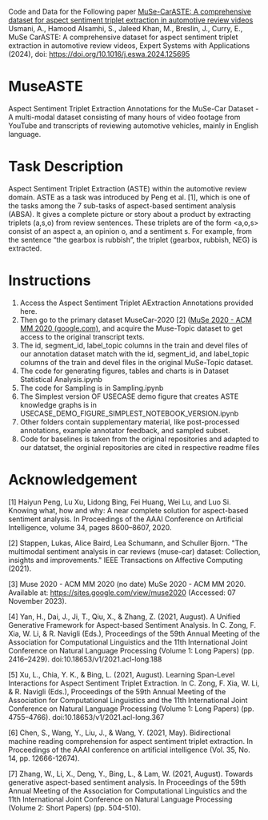 Code and Data for the Following paper [MuSe-CarASTE: A comprehensive dataset for aspect sentiment triplet extraction in automotive review videos](https://doi.org/10.1016/j.eswa.2024.125695) 
Usmani, A., Hamood Alsamhi, S., Jaleed Khan, M., Breslin, J., Curry, E., MuSe
CarASTE: A comprehensive dataset for aspect sentiment triplet extraction in automotive review videos, Expert Systems with Applications (2024), doi: https://doi.org/10.1016/j.eswa.2024.125695

# MuseASTE
Aspect Sentiment Triplet Extraction Annotations for the MuSe-Car Dataset - A multi-modal dataset consisting of many hours of video footage from YouTube and transcripts of reviewing automotive vehicles, mainly in English language. 
# Task Description
Aspect Sentiment Triplet Extraction (ASTE) within the automotive review domain. ASTE as a task was introduced by Peng et al. [1], which is one of the tasks among the 7 sub-tasks of aspect-based sentiment analysis (ABSA). It gives a complete picture or story about a product by extracting triplets (a,s,o) from review sentences. These triplets are of the form <a,o,s> consist of an aspect a, an opinion o, and a sentiment s.   For example, from the sentence “the gearbox is rubbish”, the triplet (gearbox, rubbish, NEG) is extracted. 
# Instructions
1.	Access the Aspect Sentiment Triplet AExtraction Annotations provided here.
2.	Then go to the primary dataset MuseCar-2020 [2] ([MuSe 2020 - ACM MM 2020 (google.com)](https://sites.google.com/view/muse2020), and acquire the Muse-Topic dataset to get access to the original transcript texts.
3.	The id, segment_id, label_topic columns in the train and devel files of our annotation dataset match with the id, segment_id, and label_topic columns of  the train and devel files in the original MuSe-Topic dataset.
4.	The code for generating figures, tables and charts is in Dataset Statistical Analysis.ipynb
5.	The code for Sampling is in Sampling.ipynb
6.	The Simplest version OF USECASE demo figure that creates ASTE knowledge graphs is in USECASE_DEMO_FIGURE_SIMPLEST_NOTEBOOK_VERSION.ipynb
7.	Other folders contain supplementary material, like post-processed annotations, example annotator feedback, and sampled subset.
8.	Code for baselines is taken from the original repositories and adapted to our datatset, the orginial repositories are cited in respective readme files
#  Acknowledgement
[1] Haiyun Peng, Lu Xu, Lidong Bing, Fei Huang, Wei Lu, and Luo Si. Knowing what, how and why: A near complete solution for aspect-based sentiment analysis. In Proceedings of the AAAI Conference on Artificial Intelligence, volume 34, pages 8600–8607, 2020.

[2] Stappen, Lukas, Alice Baird, Lea Schumann, and Schuller Bjorn. "The multimodal sentiment analysis in car reviews (muse-car) dataset: Collection, insights and improvements." IEEE Transactions on Affective Computing (2021).

[3] Muse 2020 - ACM MM 2020 (no date) MuSe 2020 - ACM MM 2020. Available at: https://sites.google.com/view/muse2020 (Accessed: 07 November 2023).

[4] Yan, H., Dai, J., Ji, T., Qiu, X., & Zhang, Z. (2021, August). A Unified Generative Framework for Aspect-based Sentiment Analysis. In C. Zong, F. Xia, W. Li, & R. Navigli (Eds.), Proceedings of the 59th Annual Meeting of the Association for Computational Linguistics and the 11th International Joint Conference on Natural Language Processing (Volume 1: Long Papers) (pp. 2416–2429). doi:10.18653/v1/2021.acl-long.188

[5] Xu, L., Chia, Y. K., & Bing, L. (2021, August). Learning Span-Level Interactions for Aspect Sentiment Triplet Extraction. In C. Zong, F. Xia, W. Li, & R. Navigli (Eds.), Proceedings of the 59th Annual Meeting of the Association for Computational Linguistics and the 11th International Joint Conference on Natural Language Processing (Volume 1: Long Papers) (pp. 4755–4766). doi:10.18653/v1/2021.acl-long.367

[6] Chen, S., Wang, Y., Liu, J., & Wang, Y. (2021, May). Bidirectional machine reading comprehension for aspect sentiment triplet extraction. In Proceedings of the AAAI conference on artificial intelligence (Vol. 35, No. 14, pp. 12666-12674).

[7] Zhang, W., Li, X., Deng, Y., Bing, L., & Lam, W. (2021, August). Towards generative aspect-based sentiment analysis. In Proceedings of the 59th Annual Meeting of the Association for Computational Linguistics and the 11th International Joint Conference on Natural Language Processing (Volume 2: Short Papers) (pp. 504-510).

